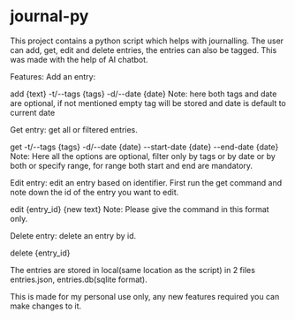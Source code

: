# journal-py
This project contains a python script which helps with journalling. The user can add, get, edit and delete entries, the entries can also be tagged. This was made with the help of AI chatbot.

Features:
Add an entry:

add {text} -t/--tags {tags} -d/--date {date}
  Note: here both tags and date are optional, if not mentioned empty tag will be stored and date is default to current date

Get entry: get all or filtered entries.

get -t/--tags {tags} -d/--date {date} --start-date {date} --end-date {date}
  Note: Here all the options are optional, filter only by tags or by date or by both or specify range, for range both start and end are mandatory.

Edit entry: edit an entry based on identifier. First run the get command and note down the id of the entry you want to edit.

edit {entry_id} {new text}
  Note: Please give the command in this format only.

Delete entry: delete an entry by id.

delete {entry_id}

The entries are stored in local(same location as the script) in 2 files entries.json, entries.db(sqlite format).

This is made for my personal use only, any new features required you can make changes to it.
